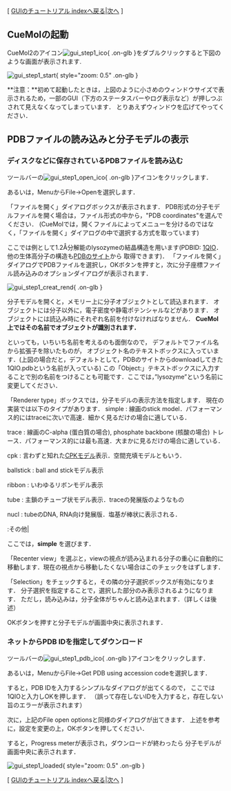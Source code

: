 [ [GUIのチュートリアル indexへ戻る](../../Documents/GUIのチュートリアル(CueMol2)/)|[次へ](../../Documents/GUIのチュートリアル(CueMol2)/Step1-2) ]



## CueMolの起動

CueMol2のアイコン![gui_step1_ico](../../assets/images/Documents/GUIのチュートリアル(CueMol2)/Step1/gui_step1_ico.png){ .on-glb }をダブルクリックすると下図のような画面が表示されます.


![gui_step1_start](../../assets/images/Documents/GUIのチュートリアル(CueMol2)/Step1/gui_step1_start.png){ style="zoom: 0.5" .on-glb }


**注意：**初めて起動したときは，上図のように小さめのウィンドウサイズで表示されるため，一部のGUI（下方のステータスバーやログ表示など）が押しつぶされて見えなくなってしまっています．
とりあえずウィンドウを広げてやってください．


## PDBファイルの読み込みと分子モデルの表示

### ディスクなどに保存されているPDBファイルを読み込む
ツールバーの![gui_step1_open_ico](../../assets/images/Documents/GUIのチュートリアル(CueMol2)/Step1/gui_step1_open_ico.png){ .on-glb }アイコンをクリックします．

あるいは，MenuからFile→Openを選択します．

「ファイルを開く」ダイアログボックスが表示されます． PDB形式の分子モデルファイルを開く場合は，ファイル形式の中から，"PDB coordinates"を選んでください． (CueMolでは，開くファイルによってメニューを分けるのではなく，「ファイルを開く」ダイアログの中で選択する方式を取っています)

ここでは例として1.2Å分解能のlysozymeの結晶構造を用います(PDBID:
[1QIO](http://www.rcsb.org/pdb/explore.do?structureId=1qio)．
他の生体高分子の構造も[PDBのサイト](http://www.rcsb.org/pdb/)から
取得できます)．
「ファイルを開く」ダイアログでPDBファイルを選択し，OKボタンを押すと，次に分子座標ファイル読み込みのオプションダイアログが表示されます．


![gui_step1_creat_rend](../../assets/images/Documents/GUIのチュートリアル(CueMol2)/Step1/gui_step1_creat_rend.png){ .on-glb }


分子モデルを開くと，メモリー上に分子オブジェクトとして読込まれます．
オブジェクトには分子以外に，電子密度や静電ポテンシャルなどがあります．
オブジェクトには読込み時にそれぞれ名前を付けなければなりません．
**CueMol上ではその名前でオブジェクトが識別されます．**

といっても，いちいち名前を考えるのも面倒なので，
デフォルトでファイル名から拡張子を除いたものが，
オブジェクト名のテキストボックスに入っています．(上図の場合だと，デフォルトとして，PDBのサイトからdownloadしてきた1QIO.pdbという名前が入っている)
この「Object:」テキストボックスに入力することで別の名前をつけることも可能です．ここでは，”lysozyme”という名前に変更してください．

「Renderer type」ボックスでは，分子モデルの表示方法を指定します．
現在の実装では以下のタイプがあります．
simple
:   線画のstick model．パフォーマンス的にはtraceに次いで高速．細かく見るだけの場合に適している．

trace
:   線画のC-alpha (蛋白質の場合), phosphate backbone (核酸の場合) トレース．パフォーマンス的には最も高速．大まかに見るだけの場合に適している．

cpk
:   言わずと知れた[CPKモデル](http://en.wikipedia.org/wiki/CPK_model)表示．空間充填モデルともいう．

ballstick
:   ball and stickモデル表示

ribbon
:   いわゆるリボンモデル表示

tube
:   主鎖のチューブ状モデル表示．traceの発展版のようなもの

nucl
:   tubeのDNA, RNA向け発展版．塩基が棒状に表示される．

:その他|

ここでは，**simple** を選びます．

「Recenter view」を選ぶと，viewの視点が読み込まれる分子の重心に自動的に移動します．現在の視点から移動したくない場合はこのチェックをはずします．

「Selection」をチェックすると，その隣の分子選択ボックスが有効になります．
分子選択を指定することで，選択した部分のみ表示されるようになります．
ただし，読み込みは，分子全体がちゃんと読み込まれます．（詳しくは後述）

OKボタンを押すと分子モデルが画面中央に表示されます．

### ネットからPDB IDを指定してダウンロード
ツールバーの![gui_step1_pdb_ico](../../assets/images/Documents/GUIのチュートリアル(CueMol2)/Step1/gui_step1_pdb_ico.png){ .on-glb }アイコンをクリックします．

あるいは，MenuからFile→Get PDB using accession codeを選択します．

すると，PDB IDを入力するシンプルなダイアログが出てくるので，
ここでは1QIOと入力しOKを押します．
（誤って存在しないIDを入力すると，存在しない旨のエラーが表示されます）

次に，上記のFile open optionsと同様のダイアログが出てきます．
上述を参考に，設定を変更の上，OKボタンを押してください．

すると，Progress meterが表示され，ダウンロードが終わったら
分子モデルが画面中央に表示されます．


![gui_step1_loaded](../../assets/images/Documents/GUIのチュートリアル(CueMol2)/Step1/gui_step1_loaded.png){ style="zoom: 0.5" .on-glb }


[ [GUIのチュートリアル indexへ戻る](../../Documents/GUIのチュートリアル(CueMol2)/)|[次へ](../../Documents/GUIのチュートリアル(CueMol2)/Step1-2) ]
